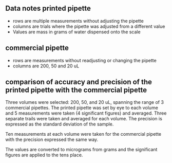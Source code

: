 Data notes printed pipette
---

* rows are multiple measurements without adjusting the pipette
* columns are trials where the pipette was adjusted from a different value
* Values are mass in grams of water dispensed onto the scale

commercial pipette
----
* rows are measurements without readjusting or changing the pipette
* columns are 200, 50 and 20 uL

comparison of accuracy and precision of the printed pipette with the commercial pipette
----

Three volumes were selected: 200, 50, and 20 uL,  spanning the range of 3 commercial pipettes. The printed pipette was set by eye to each volume and 5 measurements were taken (4 significant figures) and averaged. Three separate trails were taken and averaged for each volume. The precision is expressed as the standard deviation of the sample. 

Ten measurements at each volume were taken for the commercial pipette with the precision expressed the same way.    

The values are converted to micrograms from grams and the significant figures are applied to the tens place.